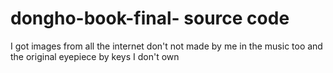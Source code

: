 # dongho-book-final- source code
I got images from all the internet don't not made by me in the music too and the original eyepiece by keys I don't own
